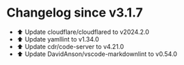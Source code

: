 # Changelog since v3.1.7
- ⬆️ Update cloudflare/cloudflared to v2024.2.0 
- ⬆️ Update yamllint to v1.34.0 
- ⬆️ Update cdr/code-server to v4.21.0 
- ⬆️ Update DavidAnson/vscode-markdownlint to v0.54.0 
